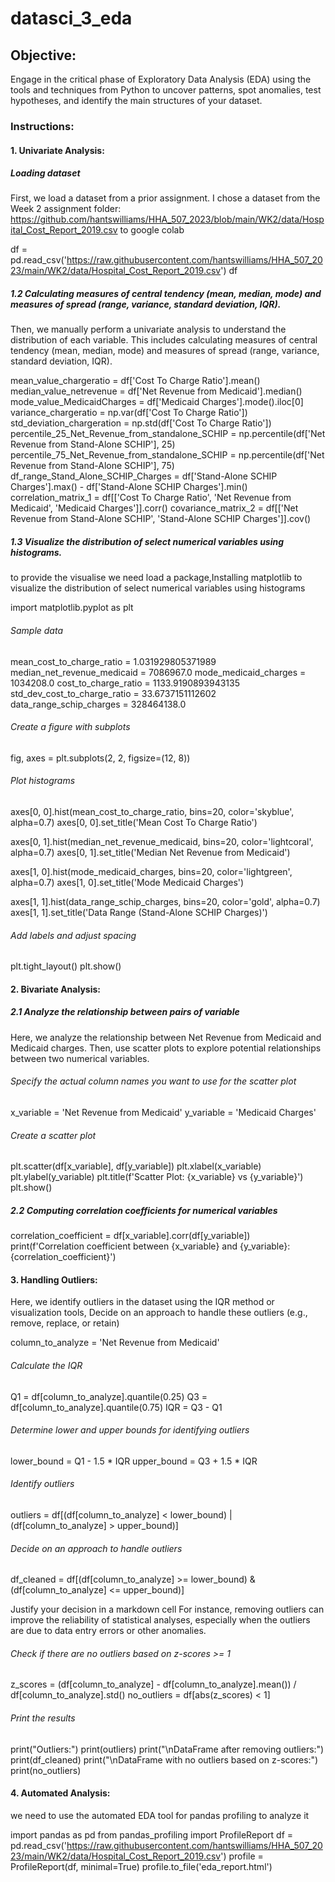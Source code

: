 # datasci_3_eda

## Objective:
Engage in the critical phase of Exploratory Data Analysis (EDA) using the tools and techniques from Python to uncover patterns, spot anomalies, test hypotheses, and identify the main structures of your dataset.

### Instructions:

#### 1. Univariate Analysis:

##### Loading dataset
First, we load a dataset from a prior assignment. I chose a dataset from the Week 2 assignment folder: https://github.com/hantswilliams/HHA_507_2023/blob/main/WK2/data/Hospital_Cost_Report_2019.csv to google colab

df = pd.read_csv('https://raw.githubusercontent.com/hantswilliams/HHA_507_2023/main/WK2/data/Hospital_Cost_Report_2019.csv')
df

##### 1.2 Calculating measures of central tendency (mean, median, mode) and measures of spread (range, variance, standard deviation, IQR).
Then, we manually perform a univariate analysis to understand the distribution of each variable. This includes calculating measures of central tendency (mean, median, mode) and measures of spread (range, variance, standard deviation, IQR).

mean_value_chargeratio = df['Cost To Charge Ratio'].mean()
median_value_netrevenue = df['Net Revenue from Medicaid'].median()
mode_value_MedicaidCharges = df['Medicaid Charges'].mode().iloc[0]
variance_chargeratio = np.var(df['Cost To Charge Ratio'])
std_deviation_chargeration = np.std(df['Cost To Charge Ratio'])
percentile_25_Net_Revenue_from_standalone_SCHIP = np.percentile(df['Net Revenue from Stand-Alone SCHIP'], 25)
percentile_75_Net_Revenue_from_standalone_SCHIP = np.percentile(df['Net Revenue from Stand-Alone SCHIP'], 75)
df_range_Stand_Alone_SCHIP_Charges = df['Stand-Alone SCHIP Charges'].max() - df['Stand-Alone SCHIP Charges'].min()
correlation_matrix_1 = df[['Cost To Charge Ratio', 'Net Revenue from Medicaid', 'Medicaid Charges']].corr()
covariance_matrix_2 = df[['Net Revenue from Stand-Alone SCHIP', 'Stand-Alone SCHIP Charges']].cov()

##### 1.3 Visualize the distribution of select numerical variables using histograms.
to provide the visualise we need load a package,Installing matplotlib to visualize the distribution of select numerical variables using histograms

import matplotlib.pyplot as plt

###### Sample data 
mean_cost_to_charge_ratio = 1.031929805371989
median_net_revenue_medicaid = 7086967.0
mode_medicaid_charges = 1034208.0
cost_to_charge_ratio = 1133.9190893943135
std_dev_cost_to_charge_ratio = 33.6737151112602
data_range_schip_charges = 328464138.0

###### Create a figure with subplots
fig, axes = plt.subplots(2, 2, figsize=(12, 8))

###### Plot histograms
axes[0, 0].hist(mean_cost_to_charge_ratio, bins=20, color='skyblue', alpha=0.7)
axes[0, 0].set_title('Mean Cost To Charge Ratio')

axes[0, 1].hist(median_net_revenue_medicaid, bins=20, color='lightcoral', alpha=0.7)
axes[0, 1].set_title('Median Net Revenue from Medicaid')

axes[1, 0].hist(mode_medicaid_charges, bins=20, color='lightgreen', alpha=0.7)
axes[1, 0].set_title('Mode Medicaid Charges')

axes[1, 1].hist(data_range_schip_charges, bins=20, color='gold', alpha=0.7)
axes[1, 1].set_title('Data Range (Stand-Alone SCHIP Charges)')

###### Add labels and adjust spacing
plt.tight_layout()
plt.show()

#### 2. Bivariate Analysis:
##### 2.1 Analyze the relationship between pairs of variable
Here, we analyze the relationship between Net Revenue from Medicaid and Medicaid charges. Then, use scatter plots to explore potential relationships between two numerical variables.

###### Specify the actual column names you want to use for the scatter plot
x_variable = 'Net Revenue from Medicaid'
y_variable = 'Medicaid Charges'

###### Create a scatter plot
plt.scatter(df[x_variable], df[y_variable])
plt.xlabel(x_variable)
plt.ylabel(y_variable)
plt.title(f'Scatter Plot: {x_variable} vs {y_variable}')
plt.show()

##### 2.2 Computing correlation coefficients for numerical variables

correlation_coefficient = df[x_variable].corr(df[y_variable])
print(f'Correlation coefficient between {x_variable} and {y_variable}: {correlation_coefficient}')

#### 3. Handling Outliers:
Here, we identify outliers in the dataset using the IQR method or visualization tools, Decide on an approach to handle these outliers (e.g., remove, replace, or retain) 

column_to_analyze = 'Net Revenue from Medicaid'

###### Calculate the IQR
Q1 = df[column_to_analyze].quantile(0.25)
Q3 = df[column_to_analyze].quantile(0.75)
IQR = Q3 - Q1

###### Determine lower and upper bounds for identifying outliers
lower_bound = Q1 - 1.5 * IQR
upper_bound = Q3 + 1.5 * IQR

###### Identify outliers
outliers = df[(df[column_to_analyze] < lower_bound) | (df[column_to_analyze] > upper_bound)]

###### Decide on an approach to handle outliers
df_cleaned = df[(df[column_to_analyze] >= lower_bound) & (df[column_to_analyze] <= upper_bound)]

Justify your decision in a markdown cell
For instance, removing outliers can improve the reliability of statistical analyses, especially when the outliers are due to data entry errors or other anomalies.

###### Check if there are no outliers based on z-scores >= 1
z_scores = (df[column_to_analyze] - df[column_to_analyze].mean()) / df[column_to_analyze].std()
no_outliers = df[abs(z_scores) < 1]

###### Print the results
print("Outliers:")
print(outliers)
print("\nDataFrame after removing outliers:")
print(df_cleaned)
print("\nDataFrame with no outliers based on z-scores:")
print(no_outliers)

#### 4. Automated Analysis:
we need to use the automated EDA tool for pandas profiling to analyze it

import pandas as pd
from pandas_profiling import ProfileReport
df = pd.read_csv('https://raw.githubusercontent.com/hantswilliams/HHA_507_2023/main/WK2/data/Hospital_Cost_Report_2019.csv')
profile = ProfileReport(df, minimal=True)
profile.to_file('eda_report.html')

